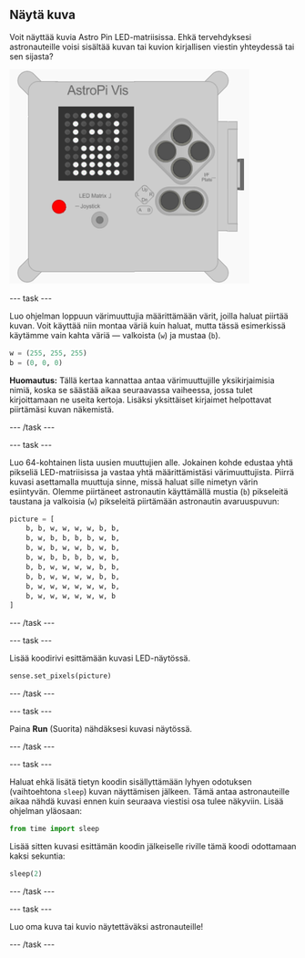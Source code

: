 ## Näytä kuva

Voit näyttää kuvia Astro Pin LED-matriisissa. Ehkä tervehdyksesi astronauteille voisi sisältää kuvan tai kuvion kirjallisen viestin yhteydessä tai sen sijasta?

![Astronautti](images/astronaut-pic.png)

\--- task \---

Luo ohjelman loppuun värimuuttujia määrittämään värit, joilla haluat piirtää kuvan. Voit käyttää niin montaa väriä kuin haluat, mutta tässä esimerkissä käytämme vain kahta väriä — valkoista (`w`) ja mustaa (`b`).

```python
w = (255, 255, 255)
b = (0, 0, 0)
```

**Huomautus:** Tällä kertaa kannattaa antaa värimuuttujille yksikirjaimisia nimiä, koska se säästää aikaa seuraavassa vaiheessa, jossa tulet kirjoittamaan ne useita kertoja. Lisäksi yksittäiset kirjaimet helpottavat piirtämäsi kuvan näkemistä.

\--- /task \---

\--- task \---

Luo 64-kohtainen lista uusien muuttujien alle. Jokainen kohde edustaa yhtä pikseliä LED-matriisissa ja vastaa yhtä määrittämistäsi värimuuttujista. Piirrä kuvasi asettamalla muuttuja sinne, missä haluat sille nimetyn värin esiintyvän. Olemme piirtäneet astronautin käyttämällä mustia (`b`) pikseleitä taustana ja valkoisia (`w`) pikseleitä piirtämään astronautin avaruuspuvun:

```python
picture = [
    b, b, w, w, w, w, b, b,
    b, w, b, b, b, b, w, b,
    b, w, b, w, w, b, w, b,
    b, w, b, b, b, b, w, b,
    b, b, w, w, w, w, b, b,
    b, b, w, w, w, w, b, b,
    b, w, w, w, w, w, w, b,
    b, w, w, w, w, w, w, b
]
```

\--- /task \---

\--- task \---

Lisää koodirivi esittämään kuvasi LED-näytössä.

```python
sense.set_pixels(picture)
```

\--- /task \---

\--- task \---

Paina **Run** (Suorita) nähdäksesi kuvasi näytössä.

\--- /task \---

\--- task \---

Haluat ehkä lisätä tietyn koodin sisällyttämään lyhyen odotuksen (vaihtoehtona `sleep`) kuvan näyttämisen jälkeen. Tämä antaa astronauteille aikaa nähdä kuvasi ennen kuin seuraava viestisi osa tulee näkyviin. Lisää ohjelman yläosaan:

```python
from time import sleep
```

Lisää sitten kuvasi esittämän koodin jälkeiselle riville tämä koodi odottamaan kaksi sekuntia:

```python
sleep(2)
```

\--- /task \---

\--- task \---

Luo oma kuva tai kuvio näytettäväksi astronauteille!

\--- /task \---